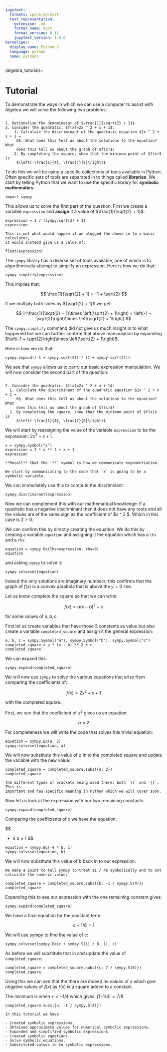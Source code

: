 ```yaml
---
jupytext:
  formats: ipynb,md:myst
  text_representation:
    extension: .md
    format_name: myst
    format_version: 0.12
    jupytext_version: 1.6.0
kernelspec:
  display_name: Python 3
  language: python
  name: python3
---
```


(algebra_tutorial)=

# Tutorial

To demonstrate the ways in which we can use a computer to assist with Algebra we
will solve the following two problems:

```{admonition} Problem

1. Rationalise the denominator of $\frac{1}{\sqrt{2} + 1}$
2. Consider the quadratic: $f(x)=2x ^ 2 + x + 1$:
    1. Calculate the discriminant of the quadratic equation $2x ^ 2 + x + 1 =
     0$. What does this tell us about the solutions to the equation? What
     does this tell us about the graph of $f(x)$?
    2. By completing the square, show that the minimum point of $f(x)$ is
     $\left(-\frac{1}{4}, \frac{7}{8}\right)$
```

To do this we will be using a specific collections of tools available in Python.
Often specific sets of tools are separated in to things called **libraries**. We
start by telling Python that we want to use the specific library for **symbolic
mathematics**:

```{code-cell} ipython3
import sympy
```

This allows us to solve the first part of the question. First we create a
variable `expression` and **assign** it a value of $\frac{1}{\sqrt{2} + 1}$.

```{code-cell} ipython3
expression = 1 / (sympy.sqrt(2) + 1)
expression
```

```{attention}
This is not what would happen if we plugged the above in to a basic calculator,
it would instead give us a value of:
```

```{code-cell} ipython3
float(expression)
```

The `sympy` library has a diverse set of tools available, one of which is to
algorithmically attempt to simplify an expression. Here is how we do that:

```{code-cell} ipython3
sympy.simplify(expression)
```

This implies that:

$$
    \frac{1}{\sqrt{2} + 1} = -1 + \sqrt{2}
$$

If we multiply both sides by ${\sqrt{2} + 1}$ we get:

$$
    1=\frac{1}{\sqrt{2} + 1}\times \left(\sqrt{2} + 1\right) = \left(-1 + \sqrt{2}\right)\times \left(\sqrt{2} + 1\right)
$$

The `sympy.simplify` command did not give us much insight in to what happened
but we can further confirm that above manipulation by expanding $\left(-1 +
\sqrt{2}\right)\times \left(\sqrt{2} + 1\right)$.

Here is how we do that:

```{code-cell} ipython3
sympy.expand((-1 + sympy.sqrt(2)) * (1 + sympy.sqrt(2)))
```

We see that `sympy` allows us to carry out basic expression manipulation. We
will now consider the second part of the question:

```{admonition} Problem

2. Consider the quadratic: $f(x)=2x ^ 2 + x + 1$:
  1. Calculate the discriminant of the quadratic equation $2x ^ 2 + x + 1 =
     0$. What does this tell us about the solutions to the equation? What
     does this tell us about the graph of $f(x)$?
  2. By completing the square, show that the minimum point of $f(x)$ is
     $\left(-\frac{1}{4}, \frac{7}{8}\right)$
```

We will start by reassigning the value of the variable `expression` to be the
expression: $2x ^ 2 + x + 1$.

```{code-cell} ipython3
x = sympy.Symbol("x")
expression = 2 * x ** 2 + x + 1
expression
```

```{tip}
**Recall** that the `**` symbol is how we communicate exponentiation.
```

```{attention}
We start by communicating to the code that `x` is going to be a symbolic variable.
```

We can immediately use this to compute the discriminant:

```{code-cell} ipython3
sympy.discriminant(expression)
```

Now we can complement this with our mathematical knowledge: if a quadratic has a
negative discriminant then it does not have any roots and all the values are of
the same sign as the coefficient of $x ^ 2 $. Which in this case is $2>0$.

We can confirm this by directly creating the equation. We do this by creating a
variable `equation` and assigning it the equation which has a `lhs` and a `rhs`:

```{code-cell} ipython3
equation = sympy.Eq(lhs=expression, rhs=0)
equation
```

and asking `sympy` to solve it:

```{code-cell} ipython3
sympy.solveset(equation)
```

Indeed the only solutions are imaginary numbers: this confirms that the graph of
$f(x)$ is a convex parabola that is above the $y=0$ line.

Let us know complete the square so that we can write:

$$
    f(x) = a (x - b) ^ 2 + c
$$

for some values of $a, b, c$.

First let us create variables that have those 3 constants as value but also create a variable `completed_square` and assign it the general expression:

```{code-cell} ipython3
a, b, c = sympy.Symbol("a"), sympy.Symbol("b"), sympy.Symbol("c")
completed_square = a * (x - b) ** 2 + c
completed_square
```

We can expand this:

```{code-cell} ipython3
sympy.expand(completed_square)
```

We will now use `sympy` to solve the various equations that arise from comparing
the coefficients of:

$$
    f(x) = 2x ^2 + x + 1
$$

with the completed square.

First, we see that the coefficient of $x ^ 2$ gives us an equation:

$$
    a = 2
$$

For completeness we will write the code that solves this trivial equation:

```{code-cell} ipython3
equation = sympy.Eq(a, 2)
sympy.solveset(equation, a)
```

We will now substitute this value of $a$ in to the completed square and update the variable with the new value:

```{code-cell} ipython3
completed_square = completed_square.subs({a: 2})
completed_square
```

```{attention}
The different types of brackets being used there: both `()` and `{}`. This is
important and has specific meaning in Python which we will cover soon.
```

Now let us look at the expression with our two remaining constants:

```{code-cell} ipython3
sympy.expand(completed_square)
```

Comparing the coefficients of $x$ we have the equation:

$$
  - 4 b = 1
$$

```{code-cell} ipython3
equation = sympy.Eq(-4 * b, 1)
sympy.solveset(equation, b)
```

We will now substitute this value of $b$ back in to our expression.

```{attention}
We make a point to tell sympy to treat $1 / 4$ symbolically and to not
calculate the numeric value:
```

```{code-cell} ipython3
completed_square = completed_square.subs({b: -1 / sympy.S(4)})
completed_square
```

Expanding this to see our expression with the one remaining constant gives:

```{code-cell} ipython3
sympy.expand(completed_square)
```

We have a final equation for the constant term:

$$
    c + 1 / 8 = 1
$$

We will use sympy to find the value of $c$:

```{code-cell} ipython3
sympy.solveset(sympy.Eq(c + sympy.S(1) / 8, 1), c)
```

As before we will substitute that in and update the value of `completed_square`:

```{code-cell} ipython3
completed_square = completed_square.subs({c: 7 / sympy.S(8)})
completed_square
```

Using this we can see that the there are indeed no values of $x$ which give
negative values of $f(x)$ as $f(x)$ is a square added to a constant.

The minimum is when $x=-1/4$ which gives: $f(-1/4)=7/8$:

```{code-cell} ipython3
completed_square.subs({x: -1 / sympy.S(4)})
```

```{important}
In this tutorial we have

- Created symbolic expressions.
- Obtained approximate values for numerical symbolic expressions.
- Expanded and simplified symbolic expressions.
- Created symbolic equations.
- Solve symbolic equations.
- Substituted values in to symbolic expressions.
```
